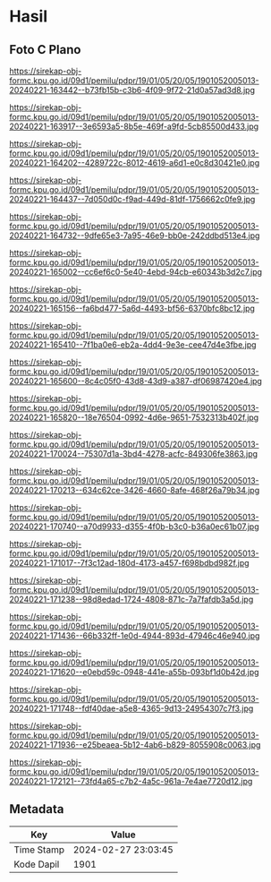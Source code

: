 # Hasil

## Foto C Plano

https://sirekap-obj-formc.kpu.go.id/09d1/pemilu/pdpr/19/01/05/20/05/1901052005013-20240221-163442--b73fb15b-c3b6-4f09-9f72-21d0a57ad3d8.jpg

https://sirekap-obj-formc.kpu.go.id/09d1/pemilu/pdpr/19/01/05/20/05/1901052005013-20240221-163917--3e6593a5-8b5e-469f-a9fd-5cb85500d433.jpg

https://sirekap-obj-formc.kpu.go.id/09d1/pemilu/pdpr/19/01/05/20/05/1901052005013-20240221-164202--4289722c-8012-4619-a6d1-e0c8d30421e0.jpg

https://sirekap-obj-formc.kpu.go.id/09d1/pemilu/pdpr/19/01/05/20/05/1901052005013-20240221-164437--7d050d0c-f9ad-449d-81df-1756662c0fe9.jpg

https://sirekap-obj-formc.kpu.go.id/09d1/pemilu/pdpr/19/01/05/20/05/1901052005013-20240221-164732--9dfe65e3-7a95-46e9-bb0e-242ddbd513e4.jpg

https://sirekap-obj-formc.kpu.go.id/09d1/pemilu/pdpr/19/01/05/20/05/1901052005013-20240221-165002--cc6ef6c0-5e40-4ebd-94cb-e60343b3d2c7.jpg

https://sirekap-obj-formc.kpu.go.id/09d1/pemilu/pdpr/19/01/05/20/05/1901052005013-20240221-165156--fa6bd477-5a6d-4493-bf56-6370bfc8bc12.jpg

https://sirekap-obj-formc.kpu.go.id/09d1/pemilu/pdpr/19/01/05/20/05/1901052005013-20240221-165410--7f1ba0e6-eb2a-4dd4-9e3e-cee47d4e3fbe.jpg

https://sirekap-obj-formc.kpu.go.id/09d1/pemilu/pdpr/19/01/05/20/05/1901052005013-20240221-165600--8c4c05f0-43d8-43d9-a387-df06987420e4.jpg

https://sirekap-obj-formc.kpu.go.id/09d1/pemilu/pdpr/19/01/05/20/05/1901052005013-20240221-165820--18e76504-0992-4d6e-9651-7532313b402f.jpg

https://sirekap-obj-formc.kpu.go.id/09d1/pemilu/pdpr/19/01/05/20/05/1901052005013-20240221-170024--75307d1a-3bd4-4278-acfc-849306fe3863.jpg

https://sirekap-obj-formc.kpu.go.id/09d1/pemilu/pdpr/19/01/05/20/05/1901052005013-20240221-170213--634c62ce-3426-4660-8afe-468f26a79b34.jpg

https://sirekap-obj-formc.kpu.go.id/09d1/pemilu/pdpr/19/01/05/20/05/1901052005013-20240221-170740--a70d9933-d355-4f0b-b3c0-b36a0ec61b07.jpg

https://sirekap-obj-formc.kpu.go.id/09d1/pemilu/pdpr/19/01/05/20/05/1901052005013-20240221-171017--7f3c12ad-180d-4173-a457-f698bdbd982f.jpg

https://sirekap-obj-formc.kpu.go.id/09d1/pemilu/pdpr/19/01/05/20/05/1901052005013-20240221-171238--98d8edad-1724-4808-871c-7a7fafdb3a5d.jpg

https://sirekap-obj-formc.kpu.go.id/09d1/pemilu/pdpr/19/01/05/20/05/1901052005013-20240221-171436--66b332ff-1e0d-4944-893d-47946c46e940.jpg

https://sirekap-obj-formc.kpu.go.id/09d1/pemilu/pdpr/19/01/05/20/05/1901052005013-20240221-171620--e0ebd59c-0948-441e-a55b-093bf1d0b42d.jpg

https://sirekap-obj-formc.kpu.go.id/09d1/pemilu/pdpr/19/01/05/20/05/1901052005013-20240221-171748--fdf40dae-a5e8-4365-9d13-24954307c7f3.jpg

https://sirekap-obj-formc.kpu.go.id/09d1/pemilu/pdpr/19/01/05/20/05/1901052005013-20240221-171936--e25beaea-5b12-4ab6-b829-8055908c0063.jpg

https://sirekap-obj-formc.kpu.go.id/09d1/pemilu/pdpr/19/01/05/20/05/1901052005013-20240221-172121--73fd4a65-c7b2-4a5c-961a-7e4ae7720d12.jpg


## Metadata

| Key        | Value               |
| ---------- | ------------------- |
| Time Stamp | 2024-02-27 23:03:45 |
| Kode Dapil | 1901                |




